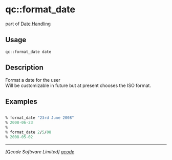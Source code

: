 qc::format_date
===============

part of [Date Handling](../date.md)

Usage
-----
`qc::format_date date`

Description
-----------
Format a date for the user<br/>Will be customizable in future but at present chooses the ISO format.

Examples
--------
```tcl

% format_date "23rd June 2008"
% 2008-06-23
%
% format_date 2/5/08
% 2008-05-02

```

----------------------------------
*[Qcode Software Limited] [qcode]*

[qcode]: http://www.qcode.co.uk "Qcode Software"
